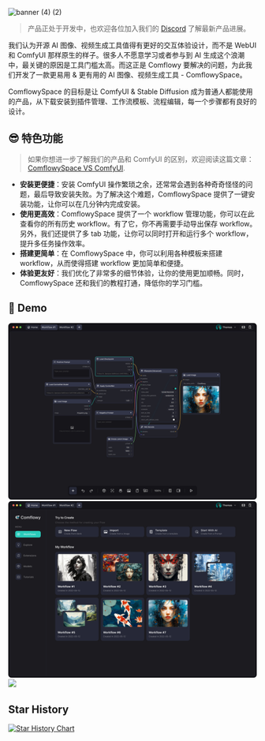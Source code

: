 ![banner (4) (2)](https://github.com/6174/comflowyspace/assets/37492595/11a0c72a-4f54-483a-b9e4-33c3d600fbb2)

> 产品正处于开发中，也欢迎各位加入我们的 [Discord](https://discord.gg/cj623WvcVx) 了解最新产品进展。

我们认为开源 AI 图像、视频生成工具值得有更好的交互体验设计，而不是 WebUI 和 ComfyUI 那样原生的样子。很多人不愿意学习或者参与到 AI 生成这个浪潮中，最关键的原因是工具门槛太高。而这正是 Comflowy 要解决的问题，为此我们开发了一款更易用 & 更有用的 AI 图像、视频生成工具 - ComflowySpace。

ComflowySpace 的目标是让 ComfyUI & Stable Diffusion 成为普通人都能使用的产品，从下载安装到插件管理、工作流模板、流程编辑，每一个步骤都有良好的设计。

## 😎 特色功能
> 如果你想进一步了解我们的产品和 ComfyUI 的区别，欢迎阅读这篇文章： [ComflowySpace VS ComfyUI](https://www.comflowy.com/blog/comflowy-vs-comfyui).
* **安装更便捷**：安装 ComfyUI 操作繁琐之余，还常常会遇到各种奇奇怪怪的问题，最后导致安装失败。为了解决这个难题，ComflowySpace 提供了一键安装功能，让你可以在几分钟内完成安装。
* **使用更高效**：ComflowySpace 提供了一个 workflow 管理功能，你可以在此查看你的所有历史 workflow。有了它，你不再需要手动导出保存 workflow。另外，我们还提供了多 tab 功能，让你可以同时打开和运行多个 workflow，提升多任务操作效率。
* **搭建更简单**：在 ComflowySpace 中，你可以利用各种模板来搭建 workflow，从而使得搭建 workflow 更加简单和便捷。
* **体验更友好**：我们优化了非常多的细节体验，让你的使用更加顺畅。同时，ComflowySpace 还和我们的教程打通，降低你的学习门槛。

## 🌅 Demo

![](./assets/editor.jpg)
![](./assets/home.jpg)
![](./assets/gallery.jpg)

## Star History

[![Star History Chart](https://api.star-history.com/svg?repos=6174/comflowyspace&type=Date)](https://star-history.com/#6174/comflowyspace&Date)

